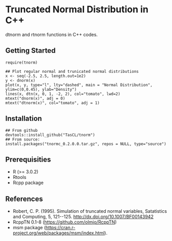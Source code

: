 # Truncated Normal Distribution in C++
dtnorm and rtnorm functions in C++ codes.

## Getting Started

```
require(tnorm)

## Plot regular normal and trunicated normal distributions
x <- seq(-2.5, 2.5, length.out=1e2)
y <- dnorm(x)
plot(x, y, type="l", lty="dashed", main = "Normal Distribution", ylim=c(0,0.45), ylab="Density")
lines(x, dtn(x, 0, 1, -2, 2), col="tomato", lwd=2)
mtext("dnorm(x)", adj = 0)
mtext("dtnorm(x)", col="tomato", adj = 1)

```

## Installation 

```
## From github
devtools::install_github("TasCL/tnorm")
## From source: 
install.packages("tnormc_0.2.0.0.tar.gz", repos = NULL, type="source")

```

## Prerequisities

 - R (>= 3.0.2)
 - Rtools
 - Rcpp package

## References

 - Robert, C. P. (1995). Simulation of truncated normal variables, Satatistics and 
Computing, 5, 121--125. http://dx.doi.org/10.1007/BF00143942
 - RcppTN 0.1-8 (https://github.com/olmjo/RcppTN) 
 - msm package (https://cran.r-project.org/web/packages/msm/index.html). 
